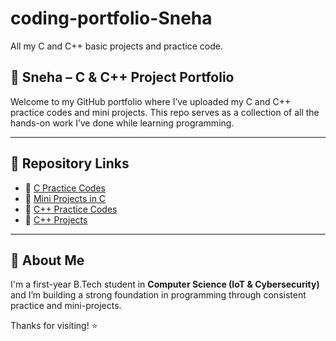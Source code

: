 # coding-portfolio-Sneha  
All my C and C++ basic projects and practice code.

## 🚀 Sneha – C & C++ Project Portfolio

Welcome to my GitHub portfolio where I’ve uploaded my C and C++ practice codes and mini projects. This repo serves as a collection of all the hands-on work I’ve done while learning programming.

---

## 🔗 Repository Links
- 🔹 [C Practice Codes](https://github.com/sneha-techiee/c-practice-codes-Sneha)
- 🔹 [Mini Projects in C](https://github.com/sneha-techiee/mini-projects-c-Sneha)
- 🔹 [C++ Practice Codes](https://github.com/sneha-techiee/cpp-practice-codes-sneha)
- 🔹 [C++ Projects](https://github.com/sneha-techiee/cpp-projects-sneha)

---

## 📌 About Me

I'm a first-year B.Tech student in **Computer Science (IoT & Cybersecurity)** and I’m building a strong foundation in programming through consistent practice and mini-projects.

Thanks for visiting! ⭐
